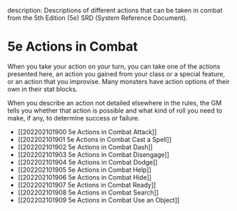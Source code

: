 description: Descriptions of different actions that can be taken in combat from the 5th Edition (5e) SRD (System Reference Document).

# 5e Actions in Combat 
When you take your action on your turn, you can take one of the actions presented here, an action you gained from your class or a special feature, or an action that you improvise. Many monsters have action options of their own in their stat blocks.

When you describe an action not detailed elsewhere in the rules, the GM tells you whether that action is possible and what kind of roll you need to make, if any, to determine success or failure. 

- [[202202101900 5e Actions in Combat Attack]] 
- [[202202101901 5e Actions in Combat Cast a Spell]] 
- [[202202101902 5e Actions in Combat Dash]] 
- [[202202101903 5e Actions in Combat Disengage]] 
- [[202202101904 5e Actions in Combat Dodge]]
- [[202202101905 5e Actions in Combat Help]] 
- [[202202101906 5e Actions in Combat Hide]] 
- [[202202101907 5e Actions in Combat Ready]]
- [[202202101908 5e Actions in Combat Search]] 
- [[202202101909 5e Actions in Combat Use an Object]]

